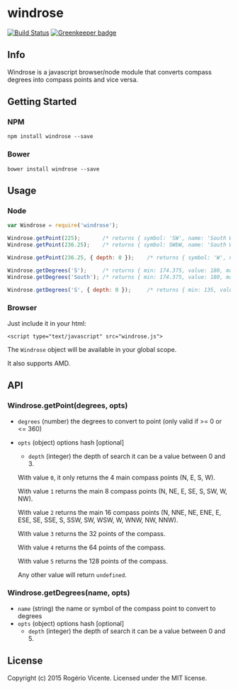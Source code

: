# windrose

[![Build Status](https://secure.travis-ci.org/rogeriopvl/windrose.svg?branch=master)](http://travis-ci.org/rogeriopvl/windrose) [![Greenkeeper badge](https://badges.greenkeeper.io/rogeriopvl/windrose.svg)](https://greenkeeper.io/)

## Info

Windrose is a javascript browser/node module that converts compass degrees into compass points and vice versa.

## Getting Started

### NPM

    npm install windrose --save

### Bower

    bower install windrose --save

## Usage

### Node

```javascript
var Windrose = require('windrose');

Windrose.getPoint(225);       /* returns { symbol: 'SW', name: 'South West', depth: 1 } */
Windrose.getPoint(236.25);    /* returns { symbol: SWbW, name: 'South West by West', depth: 3 } */

Windrose.getPoint(236.25, { depth: 0 });    /* returns { symbol: 'W', name: 'West', depth: 0 } */

Windrose.getDegrees('S');     /* returns { min: 174.375, value: 180, max: 185.625 } */
Windrose.getDegrees('South'); /* returns { min: 174.375, value: 180, max: 185.625 } */

Windrose.getDegrees('S', { depth: 0 });     /* returns { min: 135, value: 180, max: 225 } */
```

### Browser

Just include it in your html:

    <script type="text/javascript" src="windrose.js">

The `Windrose` object will be available in your global scope.

It also supports AMD.

## API

### Windrose.getPoint(degrees, opts)

* `degrees` (number) the degrees to convert to point (only valid if >= 0 or <= 360)
* `opts` (object) options hash [optional]
    * `depth` (integer) the depth of search it can be a value between 0 and 3.

    With value `0`, it only returns the 4 main compass points (N, E, S, W).

    With value `1` returns the main 8 compass points (N, NE, E, SE, S, SW, W, NW).

    With value `2` returns the main 16 compass points (N, NNE, NE, ENE, E, ESE, SE, SSE, S, SSW, SW, WSW, W, WNW, NW, NNW).

    With value `3` returns the 32 points of the compass.

    With value `4` returns the 64 points of the compass.

    With value `5` returns the 128 points of the compass.

    Any other value will return `undefined`.

### Windrose.getDegrees(name, opts)

* `name` (string) the name or symbol of the compass point to convert to degrees
* `opts` (object) options hash [optional]
    * `depth` (integer) the depth of search it can be a value between 0 and 5.

## License
Copyright (c) 2015 Rogério Vicente. Licensed under the MIT license.
